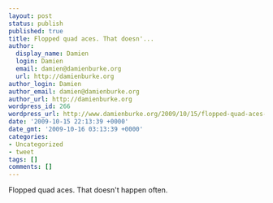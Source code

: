 ```yaml
---
layout: post
status: publish
published: true
title: Flopped quad aces. That doesn'...
author:
  display_name: Damien
  login: Damien
  email: damien@damienburke.org
  url: http://damienburke.org
author_login: Damien
author_email: damien@damienburke.org
author_url: http://damienburke.org
wordpress_id: 266
wordpress_url: http://www.damienburke.org/2009/10/15/flopped-quad-aces-that-doesn/
date: '2009-10-15 22:13:39 +0000'
date_gmt: '2009-10-16 03:13:39 +0000'
categories:
- Uncategorized
- tweet
tags: []
comments: []
---
```

<p>Flopped quad aces. That doesn't happen often.</p>
